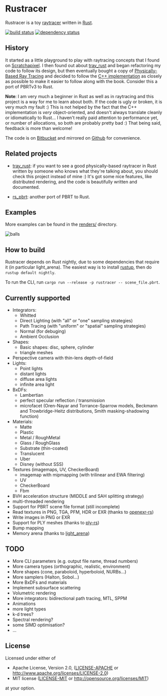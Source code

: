 # Rustracer

Rustracer is a toy
[raytracer](https://en.wikipedia.org/wiki/Ray_tracing_(graphics)) written in
[Rust](http://rust-lang.org).

[![build status](https://travis-ci.org/abusch/rustracer.svg?branch=master)](https://travis-ci.org/abusch/rustracer)
[![dependency status](https://deps.rs/repo/github/abusch/rustracer/status.svg)](https://deps.rs/repo/github/abusch/rustracer)
## History

It started as a little playground to play with raytracing concepts that I found
on [Scratchapixel](http://www.scratchapixel.com). I then found out about
[tray_rust](http://github.com/TwinkleBear/tray_rust) and began refactoring my
code to follow its design, but then eventually bought a copy of
[Physically-Based Ray Tracing](http://www.pbrt.org) and decided to follow the
[C++ implementation](https://github.com/mmp/pbrt-v3) as closely as possible to
make it easier to follow along with the book. Consider this a port of PBRTv3 to
Rust.

**Note**: I am very much a beginner in Rust as well as in raytracing and this
project is a way for me to learn about both. If the code is ugly or broken, it
is very much my fault :) This is not helped by the fact that the C++
implementation is _very_ object-oriented, and doesn't always translate cleanly
or idiomatically to Rust... I haven't really paid attention to performance yet,
or number of allocations, so both are probably pretty bad :) That being said,
feedback is more than welcome! 

The code is on [Bitbucket](https://bitbucket.org/abusch/rustracer) and mirrored
on [Github](https://github.com/abusch/rustracer) for convenience.

## Related projects
 * [tray_rust](http://github.com/TwinkleBear/tray_rust): if you want to see a
   good physically-based raytracer in Rust written by someone who knows what
   they're talking about, you should check this project instead of mine :) It's
   got some nice features, like distributed rendering, and the code is
   beautifully written and documented.

 * [rs_pbrt](https://github.com/wahn/rs_pbrt): another port of PBRT to Rust.

## Examples

More examples can be found in the [renders/](renders/) directory.

![balls](balls.png)

## How to build

Rustracer depends on Rust nightly, due to some dependencies that require it (in
particular light_arena). The easiest way is to install
[rustup](https://www.rustup.rs/), then do `rustup default nightly`.

To run the CLI, run `cargo run --release -p rustracer -- scene_file.pbrt`.

## Currently supported
 * Integrators:
     * Whitted
     * Direct Lighting (with "all" or "one" sampling strategies)
     * Path Tracing (with "uniform" or "spatial" sampling strategies)
     * Normal (for debuging)
     * Ambient Occlusion
 * Shapes:
     * Basic shapes: disc, sphere, cylinder
     * triangle meshes
 * Perspective camera with thin-lens depth-of-field
 * Lights:
     * Point lights
     * distant lights
     * diffuse area lights
     * infinite area light
 * BxDFs:
     * Lambertian
     * perfect specular reflection / transmission
     * microfacet (Oren-Nayar and Torrance-Sparrow models, Beckmann and
       Trowbridge-Heitz distributions, Smith masking-shadowing function)
 * Materials:
     * Matte
     * Plastic
     * Metal / RoughMetal
     * Glass / RoughGlass
     * Substrate (thin-coated)
     * Translucent
     * Uber
     * Disney (without SSS)
 * Textures (imagemaps, UV, CheckerBoard)
     * imagemap with mipmapping (with trilinear and EWA filtering)
     * UV
     * CheckerBoard
     * Fbm
 * BVH acceleration structure (MIDDLE and SAH splitting strategy)
 * multi-threaded rendering
 * Support for PBRT scene file format (still incomplete)
 * Read textures in PNG, TGA, PFM, HDR or EXR (thanks to [openexr-rs](https://github.com/cessen/openexr-rs))
 * Write images in PNG or EXR
 * Support for PLY meshes (thanks to [ply-rs](https://github.com/Fluci/ply-rs))
 * Bump mapping
 * Memory arena (thanks to [light_arena](https://github.com/Twinklebear/light_arena))

## TODO
 * More CLI parameters (e.g. output file name, thread numbers)
 * More camera types (orthographic, realistic, environment)
 * More shapes (cone, paraboloid, hyperboloid, NURBs...)
 * More samplers (Halton, Sobol...)
 * More BxDFs and materials
 * Implement subsurface scattering
 * Volumetric rendering
 * More integrators: bidirectional path tracing, MTL, SPPM
 * Animations
 * more light types
 * k-d trees?
 * Spectral rendering?
 * some SIMD optimisation?
 * ...

## License

Licensed under either of

 * Apache License, Version 2.0, ([LICENSE-APACHE](LICENSE-APACHE) or
   http://www.apache.org/licenses/LICENSE-2.0)
 * MIT license ([LICENSE-MIT](LICENSE-MIT) or http://opensource.org/licenses/MIT)

at your option.

